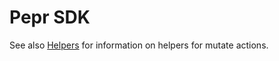 # Pepr SDK

See also [Helpers](./030_actions/010_mutate.md) for information on helpers for mutate actions.

